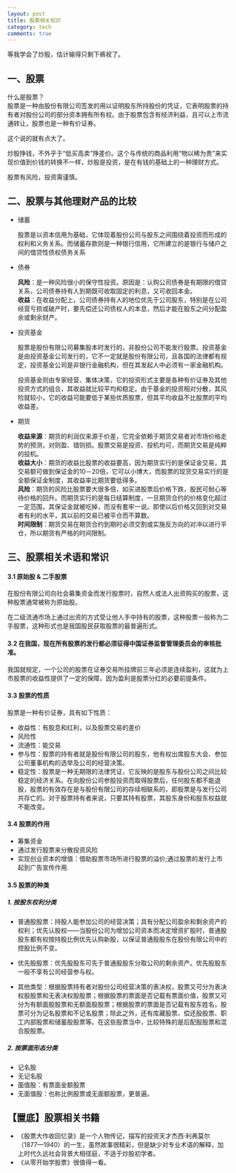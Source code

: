 ```yaml
---
layout: post
title: 股票相关知识
category: tech
comments: true
---
```


等我学会了炒股，估计输得只剩下裤衩了。

## 一、股票
什么是股票？  
股票是一种由股份有限公司签发的用以证明股东所持股份的凭证，它表明股票的持有者对股份公司的部分资本拥有所有权。由于股票包含有经济利益，且可以上市流通转让，股票也是一种有价证券。

这个说的就有点大了。

炒股挣钱，不外乎于“低买高卖”挣差价。这个与传统的商品利用“物以稀为贵”来实现价值到价钱的转换不一样，炒股是投资，是在有钱的基础上的一种理财方式。

股票有风险，投资需谨慎。

## 二、股票与其他理财产品的比较

- 储蓄
	
	股票是以资本信用为基础，它体现着股份公司与股东之间围绕着投资而形成的权利和义务关系。而储蓄存款则是一种银行信用，它所建立的是银行与储户之间的借贷性债权债务关系

- 债券

	**风险**：是一种风险很小的保守性投资。原因是：认购公司债券是有期限的借贷关系，公司债券持有人到期既可收取固定的利息，又可收回本金。  
	**收益**：在收益分配上，公司债券持有人的地位优先于公司股东，特别是在公司经营亏损或破产时，要先偿还公司债权人的本息，然后才能在股东之间分配盈余或剩余财产。

- 投资基金

	股票是股份有限公司募集股本时发行的，非股份公司不能发行股票。投资基金是由投资基金公司发行的，它不一定就是股份有限公司，且各国的法律都有规定，投资基金公司是非银行金融机构，但在其发起人中必须有一家金融机构。  

	投资基金则由专家经营、集体决策，它的投资形式主要是各种有价证券及其他投资方式的组合，其收益就比较平均和稳定。由于基金的投资相对分散，其风险就较小，它的收益可能要低于某些优质股票，但其平均收益不比股票的平均收益差。

- 期货

	**收益来源**：期货的利润仅来源于价差，它完全依赖于期货交易者对市场价格走势的预测，对则盈、错则损。股票交易是投资、投机均可，而期货交易是纯粹的投机。  
	**收益大小**：期货的收益比股票的收益要高，因为期货实行的是保证金交易，其交易额可做到保证金的10－20倍，它可以小博大，而股票的现货交易实行的是全额保证金制度，其收益率比期货要低得多。  
	**风险**：期货的风险比股票要大很多倍，如买进股票后价格下跌，股民可耐心等待价格的回升。而期货实行的是每日结算制度，一旦期货合约的价格变化超过一定范围，其保证金就被吃掉，而没有套牢一说。即使以后价格又回到对交易者有利的水平，其以前的交易已被平仓而不算数。  
	**时间限制**：期货交易在期货合约到期时必须交割或实施反方向的对冲以进行平仓，所以期货有严格的时间限制。

## 三、股票相关术语和常识

#### 3.1 原始股 & 二手股票
在股份有限公司向社会募集资金而发行股票时，自然人或法人出资购买的股票，这种股票通常被称为原始股。

在二级流通市场上通过出资的方式受让他人手中持有的股票，这种股票一般称为二手股票，这种形式也是我国股民获取股票的最普遍形式。

#### 3.2 在我国，现在所有股票的发行都必须征得**中国证券监督管理委员会**的审核批准。

我国就规定，一个公司的股票在证券交易所挂牌前三年必须是连续盈利，这就为上市股票的收益性提供了一定的保障，因为盈利是股票分红的必要前提条件。

#### 3.3 股票的性质
股票是一种有价证券，具有如下性质：

- 收益性：有股息和红利，以及股票交易的差价
- 风险性
- 流通性：能交易
- 参与性：股票的持有者就是股份有限公司的股东，他有权出席股东大会、参加公司董事机构的选举及公司的经营决策。
- 稳定性：股票是一种无期限的法律凭证，它反映的是股东与股份公司之间比较稳定的经济关系。在向股份公司参股投资而取得股票后，任何股东都不能退股，股票的有效存在是与股份有限公司的存续相联系的，即股票是与发行公司共存亡的。对于股票持有者来说，只要其持有股票，其股东身份和股东权益就不能改变。

#### 3.4 股票的作用
- 筹集资金
- 通过发行股票来分散投资风险
- 实现创业资本的增值：借助股票市场所进行股票的溢价;通过股票的发行上市起到广告宣传作用.

#### 3.5 股票的种类

##### 1. 按股东权利分类

- 普通股股票：持股人能参加公司的经营决策；具有分配公司盈余和剩余资产的权利；优先认股权——当股份公司为增加公司资本而决定增资扩股时，普通股股东都有权按持股比例优先认购新股，以保证普通股股东在股份有限公司中的控股比例不变。

- 优先股股票：优先股股东可先于普通股股东分取公司的剩余资产。优先股股东一般不享有公司经营参与权。

- 其他类型：根据股票持有者对股份公司经营决策的表决权，股票又可分为表决权股股票和无表决权股股票；根据股票的票面是否记载有票面价值，股票又可分为有额面股股票和无额面股股票；根据股票的票面是否记载有股东姓名，股票可分为记名股票和不记名股票；除此之外，还有库藏股票、偿还股股票、职工内部股票和储蓄股股票等。在这些股票当中，比较特殊的是后配股股票和混合股股票。

##### 2. 按票面形态分类
- 记名股
- 无记名股
- 面值股：有票面金额股票
- 无面值股：也称比例股票或无面额股票，更普遍。

## 【置底】股票相关书籍

- 《股票大作收回忆录》是一个人物传记，描写的投资天才杰西·利弗莫尔（1877—1940）的一生，虽然故事很精彩，但是缺少对专业术语的解释，加上时代久远社会背景大相径庭，不适于炒股初学者。
- 《从零开始学股票》很值得一看。